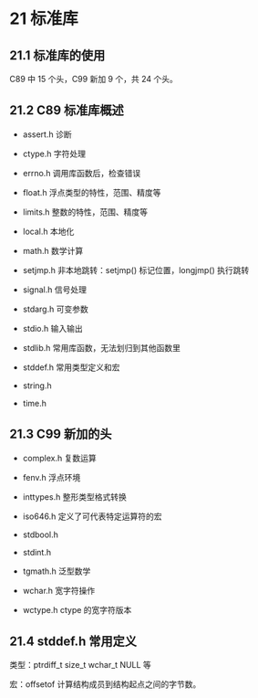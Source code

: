 # 21 标准库

## 21.1 标准库的使用

C89 中 15 个头，C99 新加 9 个，共 24 个头。

## 21.2 C89 标准库概述

- assert.h 诊断
- ctype.h 字符处理
- errno.h 调用库函数后，检查错误
- float.h 浮点类型的特性，范围、精度等
- limits.h 整数的特性，范围、精度等
- local.h 本地化
- math.h 数学计算
- setjmp.h 非本地跳转：setjmp() 标记位置，longjmp() 执行跳转
- signal.h 信号处理

- stdarg.h 可变参数
- stdio.h 输入输出
- stdlib.h 常用库函数，无法划归到其他函数里

- stddef.h 常用类型定义和宏

- string.h
- time.h

## 21.3 C99 新加的头

- complex.h 复数运算
- fenv.h 浮点环境
- inttypes.h 整形类型格式转换
- iso646.h 定义了可代表特定运算符的宏

- stdbool.h
- stdint.h

- tgmath.h 泛型数学

- wchar.h 宽字符操作
- wctype.h ctype 的宽字符版本

## 21.4 stddef.h 常用定义

类型：ptrdiff_t size_t wchar_t NULL 等

宏：offsetof 计算结构成员到结构起点之间的字节数。
